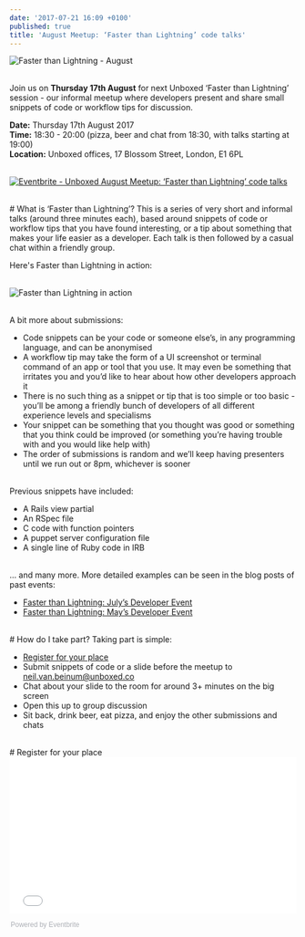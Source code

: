 ```yaml
---
date: '2017-07-21 16:09 +0100'
published: true
title: 'August Meetup: ‘Faster than Lightning’ code talks'
---
```

![Faster than Lightning - August](https://s3-eu-west-1.amazonaws.com/unboxed-web-image-uploader/442889ef9b1c31ef43dc6baa3710082b.png)

<br/>
Join us on <b>Thursday 17th August</b> for next Unboxed ‘Faster than Lightning’ session - our informal meetup where developers present and share small snippets of code or workflow tips for discussion.<br/>

<b>Date:</b> Thursday 17th August 2017<br/>
<b>Time:</b> 18:30 - 20:00 (pizza, beer and chat from 18:30, with talks starting at 19:00)<br/>
<b>Location:</b> Unboxed offices, 17 Blossom Street, London, E1 6PL<br/>
<br/>

<a href="https://www.eventbrite.co.uk/e/unboxed-august-meetup-faster-than-lightning-code-talks-tickets-36439046168?ref=ebtn" target="_blank"><img src="https://www.eventbrite.co.uk/custombutton?eid=36439046168" alt="Eventbrite - Unboxed August Meetup: ‘Faster than Lightning’ code talks" /></a>

<br/>
# What is ‘Faster than Lightning’?
This is a series of very short and informal talks (around three minutes each), based around snippets of code or workflow tips that you have found interesting, or a tip about something that makes your life easier as a developer. Each talk is then followed by a casual chat within a friendly group.<br/>

Here's Faster than Lightning in action:<br/>
<br/>

![Faster than Lightning in action](https://s3-eu-west-1.amazonaws.com/unboxed-web-image-uploader/f83a8c58dbb60c0b6c126632b15ebde2.png)

<br/>
A bit more about submissions:<br/>

- Code snippets can be your code or someone else’s, in any programming language, and can be anonymised
- A workflow tip may take the form of a UI screenshot or terminal command of an app or tool that you use. It may even be something that irritates you and you’d like to hear about how other developers approach it
- There is no such thing as a snippet or tip that is too simple or too basic - you’ll be among a friendly bunch of developers of all different experience levels and specialisms
- Your snippet can be something that you thought was good or something that you think could be improved (or something you’re having trouble with and you would like help with)
- The order of submissions is random and we’ll keep having presenters until we run out or 8pm, whichever is sooner

<br/>
Previous snippets have included:<br/>

- A Rails view partial
- An RSpec file
- C code with function pointers
- A puppet server configuration file
- A single line of Ruby code in IRB

<br/>
… and many more. More detailed examples can be seen in the blog posts of past events:<br/>

- [Faster than Lightning: July’s Developer Event](https://unboxed.co/blog/faster-than-lightning-july-s-developer-event/)
- [Faster than Lightning: May’s Developer Event](https://unboxed.co/blog/faster-than-lightning-may-s-monthly-developer-event/)

<br/>
# How do I take part?
Taking part is simple:<br/>

- [Register for your place](https://www.eventbrite.co.uk/e/unboxed-august-meetup-faster-than-lightning-code-talks-tickets-36439046168)
- Submit snippets of code or a slide before the meetup to neil.van.beinum@unboxed.co
- Chat about your slide to the room for around 3+ minutes on the big screen
- Open this up to group discussion
- Sit back, drink beer, eat pizza, and enjoy the other submissions and chats

<br/>
# Register for your place
<div style="width:100%; text-align:left;"><iframe src="//eventbrite.co.uk/tickets-external?eid=36439046168&ref=etckt" frameborder="0" height="275" width="100%" vspace="0" hspace="0" marginheight="5" marginwidth="5" scrolling="auto" allowtransparency="true"></iframe><div style="font-family:Helvetica, Arial; font-size:12px; padding:10px 0 5px; margin:2px; width:100%; text-align:left;" ><a class="powered-by-eb" style="color: #ADB0B6; text-decoration: none;" target="_blank" href="http://www.eventbrite.co.uk/">Powered by Eventbrite</a></div></div>

